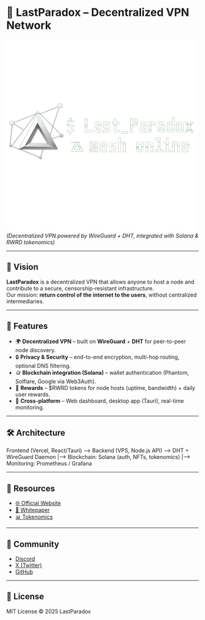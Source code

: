 # 🌌 LastParadox – Decentralized VPN Network

![LastParadox Banner](https://raw.githubusercontent.com/Lastexitfromnowhere/Lastparad0xvP/refs/heads/main/banner.png) 
*(Decentralized VPN powered by WireGuard + DHT, integrated with Solana & RWRD tokenomics)*

---

## 🚀 Vision

**LastParadox** is a decentralized VPN that allows anyone to host a node and contribute to a secure, censorship-resistant infrastructure.  
Our mission: **return control of the internet to the users**, without centralized intermediaries.

---

## 🔑 Features

- 🌍 **Decentralized VPN** – built on **WireGuard** + **DHT** for peer-to-peer node discovery.  
- 🔒 **Privacy & Security** – end-to-end encryption, multi-hop routing, optional DNS filtering.  
- 🪙 **Blockchain integration (Solana)** – wallet authentication (Phantom, Solflare, Google via Web3Auth).  
- 🎁 **Rewards** – $RWRD tokens for node hosts (uptime, bandwidth) + daily user rewards.  
- 📡 **Cross-platform** – Web dashboard, desktop app (Tauri), real-time monitoring.  

---

## 🛠️ Architecture
Frontend (Vercel, React/Tauri) --> Backend (VPS, Node.js API) --> DHT + WireGuard Daemon
|--> Blockchain: Solana (auth, NFTs, tokenomics)
|--> Monitoring: Prometheus / Grafana


---

## 📄 Resources

- [🌐 Official Website](https://lastparadox.xyz)  
- [📖 Whitepaper](https://github.com/Lastexitfromnowhere/Lastparad0xvP/blob/main/WHITEPAPER.md)
- [📊 Tokenomics](https://github.com/Lastexitfromnowhere/Lastparad0xvP/blob/main/TOKENOMICS.md)


---

## 🤝 Community

- [Discord](https://discord.gg/w4xvwUQg)  
- [X (Twitter)](https://x.com/LastParadox__)  
- [GitHub](https://github.com/Lastexitfromnowhere)

---

## 📜 License

MIT License © 2025 LastParadox
